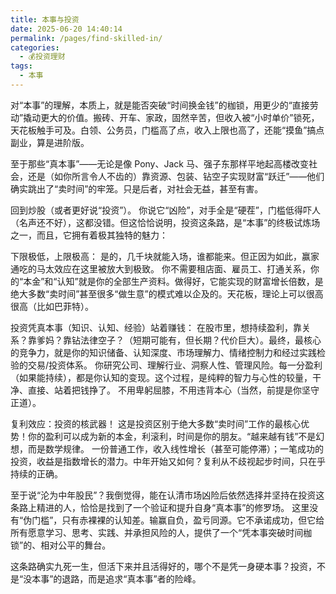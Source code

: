 ```yaml
---
title: 本事与投资
date: 2025-06-20 14:40:14
permalink: /pages/find-skilled-in/
categories:
  - 💰投资理财
tags:
  - 本事
---
```

  
对“本事”的理解，本质上，就是能否突破“时间换金钱”的枷锁，用更少的“直接劳动”撬动更大的价值。搬砖、开车、家政，固然辛苦，但收入被“小时单价”锁死，天花板触手可及。白领、公务员，门槛高了点，收入上限也高了，还能“摸鱼”搞点副业，算是进阶版。  
  
至于那些“真本事”——无论是像 Pony、Jack 马、强子东那样平地起高楼改变社会，还是（如你所言令人不齿的）靠资源、包装、钻空子实现财富“跃迁”——他们确实跳出了“卖时间”的牢笼。只是后者，对社会无益，甚至有害。  
  
回到炒股（或者更好说“投资”）。 你说它“凶险”，对手全是“硬茬”，门槛低得吓人（名声还不好），这都没错。但这恰恰说明，投资这条路，是“本事”的终极试炼场之一，而且，它拥有着极其独特的魅力：  
  
下限极低，上限极高： 是的，几千块就能入场，谁都能来。但正因为如此，赢家通吃的马太效应在这里被放大到极致。 你不需要租店面、雇员工、打通关系，你的“本金”和“认知”就是你的全部生产资料。做得好，它能实现的财富增长倍数，是绝大多数“卖时间”甚至很多“做生意”的模式难以企及的。天花板，理论上可以很高很高（比如巴菲特）。  
  
投资凭真本事（知识、认知、经验）站着赚钱： 在股市里，想持续盈利，靠关系？靠爹妈？靠钻法律空子？（短期可能有，但长期？代价巨大）。最终，最核心的竞争力，就是你的知识储备、认知深度、市场理解力、情绪控制力和经过实践检验的交易/投资体系。 你研究公司、理解行业、洞察人性、管理风险。每一分盈利（如果能持续），都是你认知的变现。这个过程，是纯粹的智力与心性的较量，干净、直接、站着把钱挣了。 不用卑躬屈膝，不用违背本心（当然，前提是你坚守正道）。  
  
复利效应：投资的核武器！ 这是投资区别于绝大多数“卖时间”工作的最核心优势！你的盈利可以成为新的本金，利滚利，时间是你的朋友。“越来越有钱”不是幻想，而是数学规律。 一份普通工作，收入线性增长（甚至可能停滞）；一笔成功的投资，收益是指数增长的潜力。中年开始又如何？复利从不歧视起步时间，只在乎持续的正确。  
  
至于说“沦为中年股民”？我倒觉得，能在认清市场凶险后依然选择并坚持在投资这条路上精进的人，恰恰是找到了一个验证和提升自身“真本事”的修罗场。 这里没有“伪门槛”，只有赤裸裸的认知差。输赢自负，盈亏同源。它不承诺成功，但它给所有愿意学习、思考、实践、并承担风险的人，提供了一个“凭本事突破时间枷锁”的、相对公平的舞台。  
  
这条路确实九死一生，但活下来并且活得好的，哪个不是凭一身硬本事？投资，不是“没本事”的退路，而是追求“真本事”者的险峰。